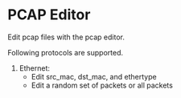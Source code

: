 # PCAP Editor

Edit pcap files with the pcap editor.

Following protocols are supported.

1. Ethernet:
    - Edit src_mac, dst_mac, and ethertype
	- Edit a random set of packets or all packets
